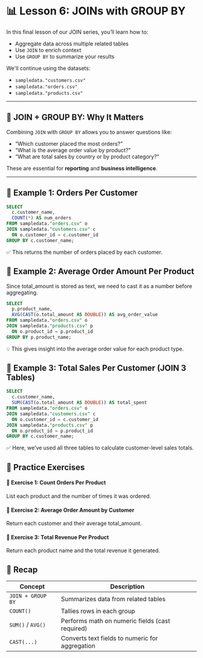 # 📊 Lesson 6: JOINs with GROUP BY

In this final lesson of our JOIN series, you’ll learn how to:
- Aggregate data across multiple related tables
- Use `JOIN` to enrich context
- Use `GROUP BY` to summarize your results

We'll continue using the datasets:

- `sampledata."customers.csv"`
- `sampledata."orders.csv"`
- `sampledata."products.csv"`

---

## 🧠 JOIN + GROUP BY: Why It Matters

Combining `JOIN` with `GROUP BY` allows you to answer questions like:
- “Which customer placed the most orders?”
- “What is the average order value by product?”
- “What are total sales by country or by product category?”

These are essential for **reporting** and **business intelligence**.

---

## 🔗 Example 1: Orders Per Customer

```sql
SELECT 
  c.customer_name,
  COUNT(*) AS num_orders
FROM sampledata."orders.csv" o
JOIN sampledata."customers.csv" c 
  ON o.customer_id = c.customer_id
GROUP BY c.customer_name;
```
✅ This returns the number of orders placed by each customer.

## 🔗 Example 2: Average Order Amount Per Product
Since total_amount is stored as text, we need to cast it as a number before aggregating.

```sql
SELECT 
  p.product_name,
  AVG(CAST(o.total_amount AS DOUBLE)) AS avg_order_value
FROM sampledata."orders.csv" o
JOIN sampledata."products.csv" p 
  ON o.product_id = p.product_id
GROUP BY p.product_name;
```

💡 This gives insight into the average order value for each product type.

## 🔗 Example 3: Total Sales Per Customer (JOIN 3 Tables)
```sql
SELECT 
  c.customer_name,
  SUM(CAST(o.total_amount AS DOUBLE)) AS total_spent
FROM sampledata."orders.csv" o
JOIN sampledata."customers.csv" c 
  ON o.customer_id = c.customer_id
JOIN sampledata."products.csv" p 
  ON o.product_id = p.product_id
GROUP BY c.customer_name;
```

✅ Here, we’ve used all three tables to calculate customer-level sales totals.

## 🧪 Practice Exercises
#### 🧪 Exercise 1: Count Orders Per Product
List each product and the number of times it was ordered.

#### 🧪 Exercise 2: Average Order Amount by Customer
Return each customer and their average total_amount.

#### 🧪 Exercise 3: Total Revenue Per Product
Return each product name and the total revenue it generated.

## 🧠 Recap

| Concept           | Description                                      |
|-------------------|--------------------------------------------------|
| `JOIN + GROUP BY` | Summarizes data from related tables              |
| `COUNT()`         | Tallies rows in each group                       |
| `SUM()` / `AVG()` | Performs math on numeric fields (cast required)  |
| `CAST(...)`       | Converts text fields to numeric for aggregation  |
